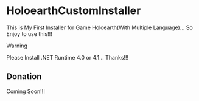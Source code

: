 # HoloearthCustomInstaller
This is My First Installer for Game Holoearth(With Multiple Language)... So Enjoy to use this!!!

> [!WARNING]
> Please Install .NET Runtime 4.0 or 4.1... Thanks!!!

## Donation

Coming Soon!!!
